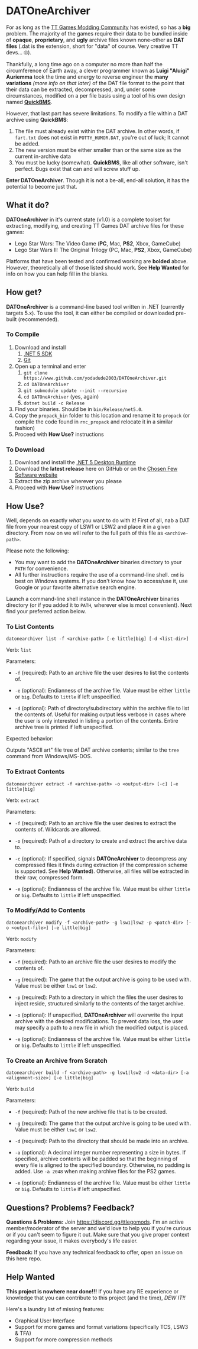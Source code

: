 # DATOneArchiver

For as long as the [TT Games Modding Community](https://discord.gg/ttlegomods) has existed, so has a **big** problem.  The majority of the games require their data to be bundled inside of **opaque**, **proprietary**, and **ugly** archive files known none-other as **DAT files** (.dat is the extension, short for "data" of course.  Very creative TT devs... 🙄).  

Thankfully, a long time ago on a computer no more than half the circumference of Earth away, a clever programmer known as **Luigi "Aluigi" Auriemma** took the time and energy to reverse engineer the **many variations** *(more info on that later)* of the DAT file format to the point that their data can be extracted, decompressed, and, under some circumstances, modified on a per file basis using a tool of his own design named **[QuickBMS](http://aluigi.altervista.org/quickbms.htm)**.  

However, that last part has severe limitations.  To modify a file within a DAT archive using **QuickBMS**:

1. The file must already exist within the DAT archive.  In other words, if `fart.txt` does not exist in `POTTY_HUMOR.DAT`, you're out of luck; It cannot be added.  
2. The new version must be either smaller than or the same size as the current in-archive data
3. You must be lucky (somewhat). **QuickBMS**, like all other software, isn't perfect.  Bugs exist that can and will screw stuff up.  

**Enter DATOneArchiver**. Though it is not a be-all, end-all solution, it has the potential to become just that.  

## What it do?

**DATOneArchiver** in it's current state (v1.0) is a complete toolset for extracting, modifying, and creating TT Games DAT archive files for these games:

* Lego Star Wars: The Video Game (**PC**, Mac, **PS2**, Xbox, GameCube)
* Lego Star Wars II: The Original Trilogy (PC, Mac, **PS2**, Xbox, GameCube)

Platforms that have been tested and confirmed working are **bolded** above.  However, theoretically all of those listed should work.  See **Help Wanted** for info on how you can help fill in the blanks.  

## How get?

**DATOneArchiver** is a command-line based tool written in .NET (currently targets 5.x).  To use the tool, it can either be compiled or downloaded pre-built (recommended).

### To Compile

1. Download and install
   1. [.NET 5 SDK](https://dotnet.microsoft.com/download/dotnet/5.0)
   2. [Git](https://git-scm.com/)
2. Open up a terminal and enter
   1. `git clone https://www.github.com/yodadude2003/DATOneArchiver.git`
   2. `cd DATOneArchiver`
   3. `git submodule update --init --recursive`
   4. `cd DATOneArchiver` (yes, again)
   5. `dotnet build -c Release`
3. Find your binaries. Should be in `bin/Release/net5.0`. 
4. Copy the `propack_bin` folder to this location and rename it to `propack` (or compile the code found in `rnc_propack` and relocate it in a similar fashion)
5. Proceed with **How Use?** instructions

### To Download

1. Download and install the [.NET 5 Desktop Runtime](https://dotnet.microsoft.com/download/dotnet/5.0)
2. Download the **latest release** here on GitHub or on the [Chosen Few Software website](https://www.chosenfewsoftware.com/)
3. Extract the zip archive wherever you please
4. Proceed with **How Use?** instructions

## How Use?

Well, depends on exactly *what* you want to do with it!  First of all, nab a DAT file from your nearest copy of LSW1 or LSW2 and place it in a given directory.  From now on we will refer to the full path of this file as `<archive-path>`.  

Please note the following: 

* You may want to add the **DATOneArchiver** binaries directory to your `PATH` for convenience.  
* All further instructions require the use of a command-line shell.  `cmd` is best on Windows systems.  If you don't know how to access/use it, use Google or your favorite alternative search engine.

Launch a command-line shell instance in the **DATOneArchiver** binaries directory (or if you added it to `PATH`, wherever else is most convenient).  Next find your preferred action below.

### To List Contents

`datonearchiver list -f <archive-path> [-e little|big] [-d <list-dir>]`

Verb: `list`

Parameters:

* `-f` (required): Path to an archive file the user desires to list the contents of.

* `-e` (optional): Endianness of the archive file.  Value must be either `little` or `big`.  Defaults to `little` if left unspecified.

* `-d` (optional): Path of directory/subdirectory within the archive file to list the contents of.  Useful for making output less verbose in cases where the user is only interested in listing a portion of the contents.  Entire archive tree is printed if left unspecified.  

Expected behavior: 

Outputs "ASCII art" file tree of DAT archive contents; similar to the `tree` command from Windows/MS-DOS.  

### To Extract Contents

`datonearchiver extract -f <archive-path> -o <output-dir> [-c] [-e little|big]`

Verb: `extract`

Parameters:

* `-f` (required): Path to an archive file the user desires to extract the contents of.  Wildcards are allowed.

* `-o` (required): Path of a directory to create and extract the archive data to.  
* `-c` (optional): If specified, signals **DATOneArchiver** to decompress any compressed files it finds during extraction (if the compression scheme is supported.  See **Help Wanted**).  Otherwise, all files will be extracted in their raw, compressed form.  
* `-e` (optional): Endianness of the archive file.  Value must be either `little` or `big`.  Defaults to `little` if left unspecified.

### To Modify/Add to Contents

`datonearchiver modify -f <archive-path> -g lsw1|lsw2 -p <patch-dir> [-o <output-file>] [-e little|big]`

Verb: `modify`

Parameters:

* `-f` (required): Path to an archive file the user desires to modify the contents of.
* `-g` (required): The game that the output archive is going to be used with.  Value must be either `lsw1` or `lsw2`.
* `-p` (required): Path to a directory in which the files the user desires to inject reside, structured similarly to the contents of the target archive.

* `-o` (optional): If unspecified, **DATOneArchiver** will overwrite the input archive with the desired modifications.  To prevent data loss, the user may specify a path to a new file in which the modified output is placed.
* `-e` (optional): Endianness of the archive file.  Value must be either `little` or `big`.  Defaults to `little` if left unspecified.

### To Create an Archive from Scratch

`datonearchiver build -f <archive-path> -g lsw1|lsw2 -d <data-dir> [-a <alignment-size>] [-e little|big]`

Verb: `build`

Parameters:

* `-f` (required): Path of the new archive file that is to be created.
* `-g` (required): The game that the output archive is going to be used with.  Value must be either `lsw1` or `lsw2`.

* `-d` (required): Path to the directory that should be made into an archive.
* `-a` (optional): A decimal integer number representing a size in bytes.  If specified, archive contents will be padded so that the beginning of every file is aligned to the specified boundary.  Otherwise, no padding is added.  Use `-a 2048` when making archive files for the PS2 games.  
* `-e` (optional): Endianness of the archive file.  Value must be either `little` or `big`.  Defaults to `little` if left unspecified.

## Questions? Problems? Feedback?

**Questions & Problems:** Join https://discord.gg/ttlegomods.  I'm an active member/moderator of the server and we'd love to help you if you're curious or if you can't seem to figure it out.  Make sure that you give proper context regarding your issue, it makes everybody's life easier.  

**Feedback:** If you have any technical feedback to offer, open an issue on this here repo.  

## Help Wanted

**This project is nowhere near done!!!** If you have any RE experience or knowledge that you can contribute to this project (and the time), *DEW IT!!*

Here's a laundry list of missing features:

* Graphical User Interface
* Support for more games and format variations (specifically TCS, LSW3 & TFA)
* Support for more compression methods
